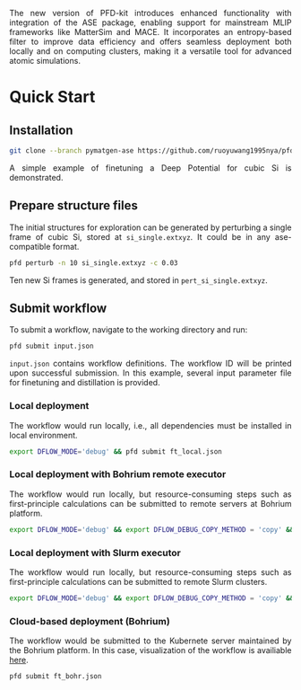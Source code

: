 <style>
  p {
    text-align: justify;
  }
</style>
The new version of PFD-kit introduces enhanced functionality with integration of the ASE package, enabling support for mainstream MLIP frameworks like MatterSim and MACE. It incorporates an entropy-based filter to improve data efficiency and offers seamless deployment both locally and on computing clusters, making it a versatile tool for advanced atomic simulations.

# Quick Start
## Installation
```bash
git clone --branch pymatgen-ase https://github.com/ruoyuwang1995nya/pfd-kit.git && cd pfd-kit && pip install . 
```

A simple example of finetuning a Deep Potential for cubic Si is demonstrated.  
## Prepare structure files
The initial structures for exploration can be generated by perturbing a single frame of cubic Si, stored at `si_single.extxyz`. It could be in any ase-compatible format.
```bash
pfd perturb -n 10 si_single.extxyz -c 0.03
``` 
Ten new Si frames is generated, and stored in `pert_si_single.extxyz`.

## Submit workflow
To submit a workflow, navigate to the working directory and run:

```bash
pfd submit input.json
```

`input.json` contains workflow definitions. The workflow ID will be printed upon successful submission. In this example, several input parameter file for finetuning and distillation is provided.

### Local deployment
The workflow would run locally, i.e., all dependencies must be installed in local environment.
```bash
export DFLOW_MODE='debug' && pfd submit ft_local.json
```

### Local deployment with Bohrium remote executor
The workflow would run locally, but resource-consuming steps such as first-principle calculations can be submitted to remote servers at Bohrium platform.

```bash
export DFLOW_MODE='debug' && export DFLOW_DEBUG_COPY_METHOD = 'copy' && pfd submit ft_local_bohr_executor.json
```

### Local deployment with Slurm executor
The workflow would run locally, but resource-consuming steps such as first-principle calculations can be submitted to remote Slurm clusters.

```bash
export DFLOW_MODE='debug' && export DFLOW_DEBUG_COPY_METHOD = 'copy' && pfd submit ft_local_slurm_executor.json
```

### Cloud-based deployment (Bohrium)
The workflow would be submitted to the Kubernete server maintained by the Bohrium platform. In this case, visualization of the workflow is availiable [here](https://workflows.deepmodeling.com).

```bash
pfd submit ft_bohr.json
```
